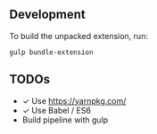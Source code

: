 ## Development
To build the unpacked extension, run:
```
gulp bundle-extension
```

## TODOs
* ✓ Use https://yarnpkg.com/
* ✓ Use Babel / ES6
* Build pipeline with gulp
